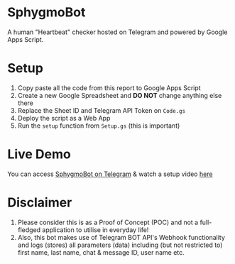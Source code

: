 # SphygmoBot
A human "Heartbeat" checker hosted on Telegram and powered by Google Apps Script.

# Setup
1. Copy paste all the code from this report to Google Apps Script
2. Create a new Google Spreadsheet and **DO NOT** change anything else there
3. Replace the Sheet ID and Telegram API Token on `Code.gs`
4. Deploy the script as a Web App
5. Run the `setup` function from `Setup.gs` (this is important)

# Live Demo
You can access [SphygmoBot on Telegram](https://t.me/SphygmoBot) & watch a setup video [here](https://www.youtube.com/watch?v=UAYKd4kpOzM)

# Disclaimer
1. Please consider this is as a Proof of Concept (POC) and not a full-fledged application to utilise in everyday life!
2. Also, this bot makes use of Telegram BOT API's Webhook functionality and logs (stores) all parameters (data) including (but not restricted to) first name, last name, chat & message ID, user name etc.
